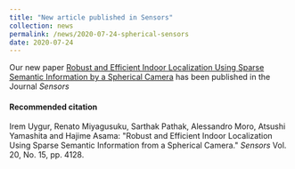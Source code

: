 ```yaml
---
title: "New article published in Sensors"
collection: news
permalink: /news/2020-07-24-spherical-sensors
date: 2020-07-24
---
```


Our new paper [Robust and Efficient Indoor Localization Using Sparse Semantic Information by a Spherical Camera](https://doi.org/10.3390/s20154128) has been published in the Journal *Sensors*

#### Recommended citation
Irem Uygur, Renato Miyagusuku, Sarthak Pathak, Alessandro Moro, Atsushi Yamashita and Hajime Asama: "Robust and Efficient Indoor Localization Using Sparse Semantic Information from a Spherical Camera." *Sensors* Vol. 20, No. 15, pp. 4128.
